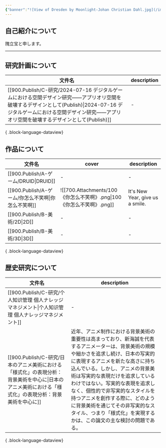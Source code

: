 ```yaml
---
{"banner":"![View of Dresden by Moonlight-Johan Christian Dahl.jpg](/img/user/700.Attachments/710.Banners/View%20of%20Dresden%20by%20Moonlight-Johan%20Christian%20Dahl.jpg)","dg-publish":true,"dg-home":"true","cssclasses":["cards"],"permalink":"/000.Homepage/000.Homepage-Publish/","contentClasses":"cards","tags":["gardenEntry"],"dgPassFrontmatter":true}
---
```


## 自己紹介について
隗立宝と申します。

---
## 研究計画について
| 文件名                                                                                                                                                | description |
| -------------------------------------------------------------------------------------------------------------------------------------------------- | ----------- |
| [[900.Publish/C-研究/2024-07-16 デジタルゲームにおける空間デザイン研究——アプリオリ空間を破壊するデザインとして(Publish)\|2024-07-16 デジタルゲームにおける空間デザイン研究——アプリオリ空間を破壊するデザインとして(Publish)]] | \-          |

{ .block-language-dataview}

## 作品について
| 文件名                                     | cover                                                   | description                     |
| --------------------------------------- | ------------------------------------------------------- | ------------------------------- |
| [[900.Publish/A-ゲーム/DRUID\|DRUID]]   | \-                                                      | \-                              |
| [[900.Publish/A-ゲーム/你怎么不笑啊\|你怎么不笑啊]] | ![[700.Attachments/100 《你怎么不笑啊》.png\|100 《你怎么不笑啊》.png]] | It's New Year, give us a smile. |
| [[900.Publish/B-美術/2D\|2D]]          | \-                                                      | \-                              |
| [[900.Publish/B-美術/3D\|3D]]          | \-                                                      | \-                              |

{ .block-language-dataview}

## 歴史研究について
| 文件名                                                                                      | description                                                                                                                                                                                                                     |
| ---------------------------------------------------------------------------------------- | ------------------------------------------------------------------------------------------------------------------------------------------------------------------------------------------------------------------------------- |
| [[900.Publish/C-研究/个人知识管理 個人ナレッジマネジメント\|个人知识管理 個人ナレッジマネジメント]]                         | \-                                                                                                                                                                                                                              |
| [[900.Publish/C-研究/日本のアニメ美術における「様式化」の表現分析：背景美術を中心に\|日本のアニメ美術における「様式化」の表現分析：背景美術を中心に]] | 近年、アニメ制作における背景美術の重要性は高まっており、新海誠を代表するアニメーターは、背景美術の規模や細かさを追求し続け、日本の写実的に表現するアニメを新たな高さに持ち込んでいる。しかし、アニメの背景美術は写実的な表現だけを追求しているわけではない。写実的な表現を追求しなく、個性的で非写実的なスタイルを持つアニメを創作する際に、どのように背景美術を通じてその非写実的なスタイル、つまり「様式化」を実現するかは、この論文の主な検討の問題である。 |

{ .block-language-dataview}